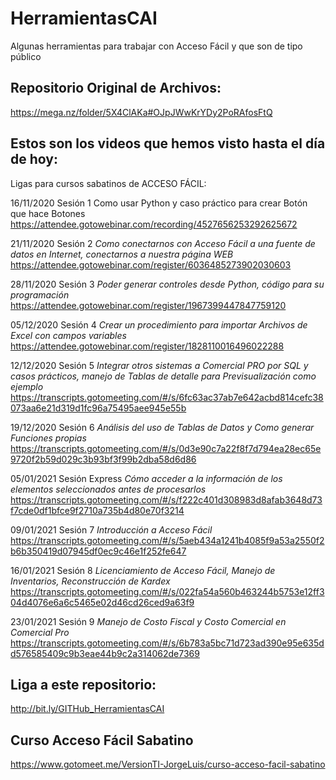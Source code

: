 # HerramientasCAI
Algunas herramientas para trabajar con Acceso Fácil y que son de tipo público

## Repositorio Original de Archivos:
https://mega.nz/folder/5X4ClAKa#OJpJWwKrYDy2PoRAfosFtQ


## Estos son los videos que hemos visto hasta el día de hoy:

Ligas para cursos sabatinos de ACCESO FÁCIL:

16/11/2020 Sesión 1 Como usar Python y caso práctico para crear Botón que hace Botones
https://attendee.gotowebinar.com/recording/4527656253292625672

21/11/2020 Sesión 2 *Como conectarnos con Acceso Fácil a una fuente de datos en Internet, conectarnos a nuestra página WEB*
https://attendee.gotowebinar.com/register/6036485273902030603

28/11/2020 Sesión 3 *Poder generar controles desde Python, código para su programación*
https://attendee.gotowebinar.com/register/1967399447847759120

05/12/2020 Sesión 4 *Crear un procedimiento para importar Archivos de Excel con campos variables*
https://attendee.gotowebinar.com/register/1828110016496022288

12/12/2020 Sesión 5 *Integrar otros sistemas a Comercial PRO por SQL y casos prácticos, manejo de Tablas de detalle para Previsualización como ejemplo*
https://transcripts.gotomeeting.com/#/s/6fc63ac37ab7e642acbd814cefc38073aa6e21d319d1fc96a75495aee945e55b

19/12/2020 Sesión 6 *Análisis del uso de Tablas de Datos y Como generar Funciones propias*
https://transcripts.gotomeeting.com/#/s/0d3e90c7a22f8f7d794ea28ec65e9720f2b59d029c3b93bf3f99b2dba58d6d86

05/01/2021 Sesión Express *Cómo acceder a la información de los elementos seleccionados antes de procesarlos*
https://transcripts.gotomeeting.com/#/s/f222c401d308983d8afab3648d73f7cde0df1bfce9f2710a735b4d80e70f3214

09/01/2021 Sesión 7 *Introducción a Acceso Fácil*
https://transcripts.gotomeeting.com/#/s/5aeb434a1241b4085f9a53a2550f2b6b350419d07945df0ec9c46e1f252fe647

16/01/2021 Sesión 8 *Licenciamiento de Acceso Fácil, Manejo de Inventarios, Reconstrucción de Kardex*
https://transcripts.gotomeeting.com/#/s/022fa54a560b463244b5753e12ff304d4076e6a6c5465e02d46cd26ced9a63f9

23/01/2021 Sesión 9 *Manejo de Costo Fiscal y Costo Comercial en Comercial Pro*
https://transcripts.gotomeeting.com/#/s/6b783a5bc71d723ad390e95e635dd576585409c9b3eae44b9c2a314062de7369

## Liga a este repositorio:
http://bit.ly/GITHub_HerramientasCAI


## Curso Acceso Fácil Sabatino
https://www.gotomeet.me/VersionTI-JorgeLuis/curso-acceso-facil-sabatino
